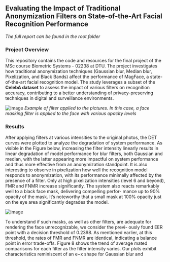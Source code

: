 ## Evaluating the Impact of Traditional Anonymization Filters on State-of-the-Art Facial Recognition Performance
*The full report can be found in the root folder*

### Project Overview
This repository contains the code and resources for the final project of the MSc course Biometric Systems - 02238 at DTU. The project investigates how traditional anonymization techniques (Gaussian blur, Median blur, Pixelization, and Black Bands) affect the performance of MagFace, a state-of-the-art facial recognition model. The study leverages a subset of the **CelebA dataset** to assess the impact of various filters on recognition accuracy, contributing to a better understanding of privacy-preserving techniques in digital and surveillance environments.

![image](https://github.com/user-attachments/assets/bca4ed00-4696-4bc8-b463-e3c8b08850d5)
*Example of filter applied to the pictures. In this case, a face masking filter is applied to the face with various opacity levels*


### Results
After applying filters at various intensities to the original photos, the DET curves were plotted to analyze the degradation of system performance.
As visible in the Figure below, increasing the filter intensity linearly results in linear degradation of model performance for blur filters, both Gaussian and median, with the latter appearing more impactful on system performance and thus more effective from an anonymization
standpoint. It is also interesting to observe in pixelization how well the recognition model responds to
anonymization, with its performance minimally affected by the presence of a filter. Only at
high pixelization intensities (level 6 and beyond), FMR and FNMR increase significantly.
The system also reacts remarkably well to a black face mask, delivering compelling perfor-
mance up to 90% opacity of the mask. It’s noteworthy that a small mask at 100% opacity
just on the eye area significantly degrades the model.

![image](https://github.com/user-attachments/assets/d9e2978f-0fb8-4895-b766-8a95d1ebcbd6)

To understand if such masks, as well
as other filters, are adequate for rendering the face unrecognizable, we consider the previ-
ously found EER point with a decision threshold of 0.2398. As mentioned earlier, at this
threshold, the rates of FMR and FNMR are identical, indicating a balance point in error
trade-offs. Figure 8 shows the trend of average mated comparisons for each filter as the filter intensity
varies. Our plots exhibit characteristics reminiscent of an e−x shape for Gaussian blur and


